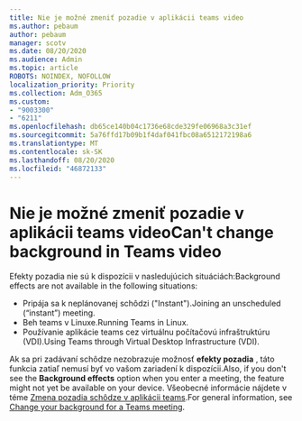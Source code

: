 ```yaml
---
title: Nie je možné zmeniť pozadie v aplikácii teams video
ms.author: pebaum
author: pebaum
manager: scotv
ms.date: 08/20/2020
ms.audience: Admin
ms.topic: article
ROBOTS: NOINDEX, NOFOLLOW
localization_priority: Priority
ms.collection: Adm_O365
ms.custom:
- "9003300"
- "6211"
ms.openlocfilehash: db65ce140b04c1736e68cde329fe06968a3c31ef
ms.sourcegitcommit: 5a76ffd17b09b1f4daf041fbc08a6512172198a6
ms.translationtype: MT
ms.contentlocale: sk-SK
ms.lasthandoff: 08/20/2020
ms.locfileid: "46872133"
---
```

# <a name="cant-change-background-in-teams-video"></a><span data-ttu-id="7b952-102">Nie je možné zmeniť pozadie v aplikácii teams video</span><span class="sxs-lookup"><span data-stu-id="7b952-102">Can't change background in Teams video</span></span>

<span data-ttu-id="7b952-103">Efekty pozadia nie sú k dispozícii v nasledujúcich situáciách:</span><span class="sxs-lookup"><span data-stu-id="7b952-103">Background effects are not available in the following situations:</span></span>

- <span data-ttu-id="7b952-104">Pripája sa k neplánovanej schôdzi ("Instant").</span><span class="sxs-lookup"><span data-stu-id="7b952-104">Joining an unscheduled (“instant”) meeting.</span></span>
- <span data-ttu-id="7b952-105">Beh teams v Linuxe.</span><span class="sxs-lookup"><span data-stu-id="7b952-105">Running Teams in Linux.</span></span>
- <span data-ttu-id="7b952-106">Používanie aplikácie teams cez virtuálnu počítačovú infraštruktúru (VDI).</span><span class="sxs-lookup"><span data-stu-id="7b952-106">Using Teams through Virtual Desktop Infrastructure (VDI).</span></span>

<span data-ttu-id="7b952-107">Ak sa pri zadávaní schôdze nezobrazuje možnosť **efekty pozadia** , táto funkcia zatiaľ nemusí byť vo vašom zariadení k dispozícii.</span><span class="sxs-lookup"><span data-stu-id="7b952-107">Also, if you don't see the **Background effects** option when you enter a meeting, the feature might not yet be available on your device.</span></span> <span data-ttu-id="7b952-108">Všeobecné informácie nájdete v téme [Zmena pozadia schôdze v aplikácii teams](https://support.microsoft.com/office/change-your-background-for-a-teams-meeting-f77a2381-443a-499d-825e-509a140f4780).</span><span class="sxs-lookup"><span data-stu-id="7b952-108">For general information, see [Change your background for a Teams meeting](https://support.microsoft.com/office/change-your-background-for-a-teams-meeting-f77a2381-443a-499d-825e-509a140f4780).</span></span>